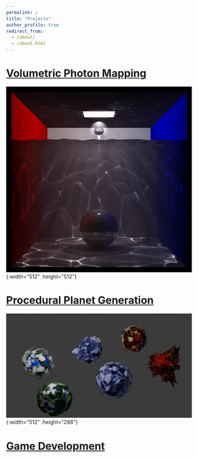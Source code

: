 ```yaml
---
permalink: /
title: "Projects"
author_profile: true
redirect_from: 
  - /about/
  - /about.html
---
```


# [Volumetric Photon Mapping](/photon_mapping/)
![Volumetric Photon Mapping](/images/photon_mapping/Water_VolumetricPhotonMapping_2048.png){:width="512" :height="512"}

# [Procedural Planet Generation](/planet_generation/)
![Procedural Planet Generation](/images/planet_generation/RockyPlanets_2560_1440.png){:width="512" :height="288"}

# [Game Development](https://andrewyibc.itch.io/)
